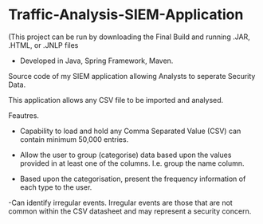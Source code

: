# Traffic-Analysis-SIEM-Application
(This project can be run by downloading the Final Build and running .JAR, .HTML, or .JNLP files
- Developed in Java, Spring Framework, Maven.

Source code of my SIEM application allowing Analysts to seperate Security Data.

This application allows any CSV file to be imported and analysed.

Feautres.

- Capability to load and hold any Comma Separated Value (CSV) can contain minimum 50,000 entries.

- Allow the user to group (categorise) data based upon the values provided in at least one of the
columns. I.e. group the name column.

- Based upon the categorisation, present the frequency information of each type to the user.

-Can identify irregular events. Irregular events are those that are not common within the CSV datasheet and may represent a security concern. 
